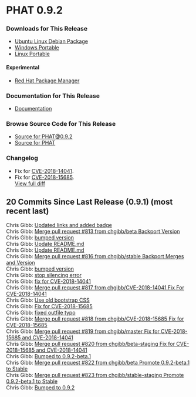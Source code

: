 # PHAT 0.9.2
### Downloads for This Release 
* [Ubuntu Linux Debian Package](https://github.com/chgibb/PHAT/releases/download/0.9.2/phat_0.9.2_amd64.deb)  
* [Windows Portable](https://github.com/chgibb/PHAT/releases/download/0.9.2/phat-win32-x64-portable.zip)  
* [Linux Portable](https://github.com/chgibb/PHAT/releases/download/0.9.2/phat-linux-x64-portable.tar.gz)
#### Experimental
* [Red Hat Package Manager](https://github.com/chgibb/PHAT/releases/download/0.9.2/phat-0.9.2.x86_64.rpm)

### Documentation for This Release
* [Documentation](https://chgibb.github.io/PHATDocs/docs/releases/0.9.2/home)

### Browse Source Code for This Release
* [Source for PHAT@0.9.2](https://github.com/chgibb/PHAT/tree/0.9.2)
* [Source for PHAT](https://github.com/chgibb/PHAT)

### Changelog
* Fix for [CVE-2018-14041](https://nvd.nist.gov/vuln/detail/CVE-2018-14041).
* Fix for [CVE-2018-15685](https://nvd.nist.gov/vuln/detail/CVE-2018-15685).    
[View full diff](https://github.com/chgibb/PHAT/compare/0.9.1...0.9.2) 
  
## 20 Commits Since Last Release (0.9.1) (most recent last)  
Chris Gibb: [Updated links and added badge](https://github.com/chgibb/PHAT/commit/96d5017287baee0c90e714623e64135ca9e7f8af)  
Chris Gibb: [Merge pull request #813 from chgibb/beta  Backport Version](https://github.com/chgibb/PHAT/commit/9a1d7602f8f973c748d531c4f0f3750c036a5469)  
Chris Gibb: [bumped version](https://github.com/chgibb/PHAT/commit/1b793d08a05aecd990c87a24ad26af260d6f7d43)  
Chris Gibb: [Update README.md](https://github.com/chgibb/PHAT/commit/6d52b124618b1011f9fcb17d4a6cc79085448d41)  
Chris Gibb: [Update README.md](https://github.com/chgibb/PHAT/commit/18c4b3cc237d3568583a2b74069cab821c987014)  
Chris Gibb: [Merge pull request #816 from chgibb/stable  Backport Merges and Version](https://github.com/chgibb/PHAT/commit/9465690bf93ae9f81dbaee7e3a0420aba419f444)  
Chris Gibb: [bumped version](https://github.com/chgibb/PHAT/commit/994360f361c2fbc2d3c3df38da03d797da586327)  
Chris Gibb: [stop silencing error](https://github.com/chgibb/PHAT/commit/8886e3e96a6bec9427db98d6e2e640ba5cecdc6b)  
Chris Gibb: [fix for CVE-2018-14041](https://github.com/chgibb/PHAT/commit/0698abd505af8a74ceb9c6e2a99febb686cb51bb)  
Chris Gibb: [Merge pull request #817 from chgibb/CVE-2018-14041  Fix For CVE-2018-14041](https://github.com/chgibb/PHAT/commit/ee0095cca030325308fc32e04844f21b004ff9e2)  
Chris Gibb: [Use old bootstrap CSS](https://github.com/chgibb/PHAT/commit/201907c42bc9a911dea34f3ad3f2cad5416c3252)  
Chris Gibb: [Fix for CVE-2018-15685](https://github.com/chgibb/PHAT/commit/b1ca56c90fa707d043b1377548ec2f0c5fa44b0a)  
Chris Gibb: [fixed outfile typo](https://github.com/chgibb/PHAT/commit/e6caeb27e6bc9729245680c13db21d1c298f3b04)  
Chris Gibb: [Merge pull request #818 from chgibb/CVE-2018-15685  Fix for CVE-2018-15685](https://github.com/chgibb/PHAT/commit/115c626e6bcb138292c2163cf28b740d06d85290)  
Chris Gibb: [Merge pull request #819 from chgibb/master  Fix for CVE-2018-15685 and CVE-2018-14041](https://github.com/chgibb/PHAT/commit/33260ad8de83a42cbf8303a0d7160fcfab4f1276)  
Chris Gibb: [Merge pull request #820 from chgibb/beta-staging  Fix for CVE-2018-15685 and CVE-2018-14041](https://github.com/chgibb/PHAT/commit/c70c749b8033150e3e327c523614843a29e1e908)  
Chris Gibb: [Bumped to 0.9.2-beta.1](https://github.com/chgibb/PHAT/commit/d4c1726e2a4329bbc4d7ce845636b7b5bdb4b13e)  
Chris Gibb: [Merge pull request #822 from chgibb/beta  Promote 0.9.2-beta.1 to Stable](https://github.com/chgibb/PHAT/commit/8388c9012cf3510471c2ebcd7e455b7681b05d73)  
Chris Gibb: [Merge pull request #823 from chgibb/stable-staging  Promote 0.9.2-beta.1 to Stable](https://github.com/chgibb/PHAT/commit/9a2fb2e853af97e655854049782e8e2d38ed7d09)  
Chris Gibb: [Bumped to 0.9.2](https://github.com/chgibb/PHAT/commit/cec449175439ab8cd2f7c4b5c5879bcae92a72f4)  
